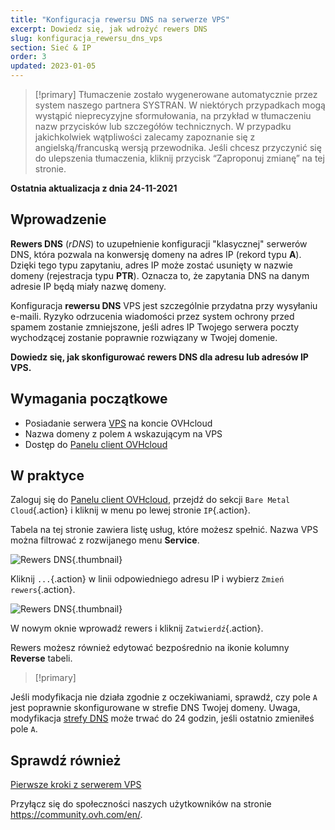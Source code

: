```yaml
---
title: "Konfiguracja rewersu DNS na serwerze VPS"
excerpt: Dowiedz się, jak wdrożyć rewers DNS
slug: konfiguracja_rewersu_dns_vps
section: Sieć & IP
order: 3
updated: 2023-01-05
---
```


> [!primary]
> Tłumaczenie zostało wygenerowane automatycznie przez system naszego partnera SYSTRAN. W niektórych przypadkach mogą wystąpić nieprecyzyjne sformułowania, na przykład w tłumaczeniu nazw przycisków lub szczegółów technicznych. W przypadku jakichkolwiek wątpliwości zalecamy zapoznanie się z angielską/francuską wersją przewodnika. Jeśli chcesz przyczynić się do ulepszenia tłumaczenia, kliknij przycisk “Zaproponuj zmianę” na tej stronie.
> 

**Ostatnia aktualizacja z dnia 24-11-2021**

## Wprowadzenie

**Rewers DNS** (*rDNS*) to uzupełnienie konfiguracji "klasycznej" serwerów DNS, która pozwala na konwersję domeny na adres IP (rekord typu **A**). Dzięki tego typu zapytaniu, adres IP może zostać usunięty w nazwie domeny (rejestracja typu **PTR**). Oznacza to, że zapytania DNS na danym adresie IP będą miały nazwę domeny.

Konfiguracja **rewersu DNS** VPS jest szczególnie przydatna przy wysyłaniu e-maili. Ryzyko odrzucenia wiadomości przez system ochrony przed spamem zostanie zmniejszone, jeśli adres IP Twojego serwera poczty wychodzącej zostanie poprawnie rozwiązany w Twojej domenie.

**Dowiedz się, jak skonfigurować rewers DNS dla adresu lub adresów IP VPS.**

## Wymagania początkowe

- Posiadanie serwera [VPS](https://www.ovhcloud.com/pl/vps/) na koncie OVHcloud
- Nazwa domeny z polem `A` wskazującym na VPS
- Dostęp do [Panelu client OVHcloud](https://www.ovh.com/auth/?action=gotomanager&from=https://www.ovh.pl/&ovhSubsidiary=pl)

## W praktyce

Zaloguj się do [Panelu client OVHcloud](https://www.ovh.com/auth/?action=gotomanager&from=https://www.ovh.pl/&ovhSubsidiary=pl), przejdź do sekcji `Bare Metal Cloud`{.action} i kliknij w menu po lewej stronie `IP`{.action}.

Tabela na tej stronie zawiera listę usług, które możesz spełnić. Nazwa VPS można filtrować z rozwijanego menu **Service**.

![Rewers DNS](images/reversecp01.png){.thumbnail}

Kliknij `...`{.action} w linii odpowiedniego adresu IP i wybierz `Zmień rewers`{.action}.

![Rewers DNS](images/reversecp02.png){.thumbnail}

W nowym oknie wprowadź rewers i kliknij `Zatwierdź`{.action}.

Rewers możesz również edytować bezpośrednio na ikonie kolumny **Reverse** tabeli.

> [!primary]
>
Jeśli modyfikacja nie działa zgodnie z oczekiwaniami, sprawdź, czy pole `A` jest poprawnie skonfigurowane w strefie DNS Twojej domeny. Uwaga, modyfikacja [strefy DNS](https://docs.ovh.com/pl/domains/hosting_www_jak_edytowac_strefe_dns/) może trwać do 24 godzin, jeśli ostatnio zmieniłeś pole `A`.
>

## Sprawdź również <a name="gofurther"></a>

[Pierwsze kroki z serwerem VPS](https://docs.ovh.com/pl/vps/pierwsze-kroki-vps/)

Przyłącz się do społeczności naszych użytkowników na stronie <https://community.ovh.com/en/>.